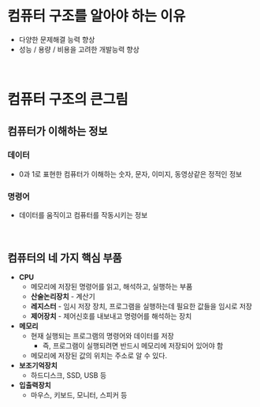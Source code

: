 # 컴퓨터 구조를 알아야 하는 이유
* 다양한 문제해결 능력 향상
* 성능 / 용량 / 비용을 고려한 개발능력 향상

<br>

# 컴퓨터 구조의 큰그림
## 컴퓨터가 이해하는 정보
### 데이터
* 0과 1로 표현한 컴퓨터가 이해하는 숫자, 문자, 이미지, 동영상같은 정적인 정보
### 명령어
* 데이터를 움직이고 컴퓨터를 작동시키는 정보

<br>

## 컴퓨터의 네 가지 핵심 부품
* **CPU**
  * 메모리에 저장된 명령어를 읽고, 해석하고, 실행하는 부품
  * **산술논리장치** - 계산기
  * **레지스터** - 임시 저장 장치, 프로그램을 실행하는데 필요한 값들을 임시로 저장
  * **제어장치** - 제어신호를 내보내고 명령어를 해석하는 장치
* **메모리**
  * 현재 실행되는 프로그램의 명령어와 데이터를 저장
    * 즉, 프로그램이 실행되려면 반드시 메모리에 저장되어 있어야 함
  * 메모리에 저장된 값의 위치는 주소로 알 수 있다.
* **보조기억장치**
  * 하드디스크, SSD, USB 등
* **입출력장치**
  * 마우스, 키보드, 모니터, 스피커 등
